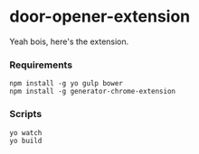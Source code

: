 # door-opener-extension
Yeah bois, here's the extension.

### Requirements
```
npm install -g yo gulp bower
npm install -g generator-chrome-extension
```

### Scripts
```
yo watch
yo build
```
